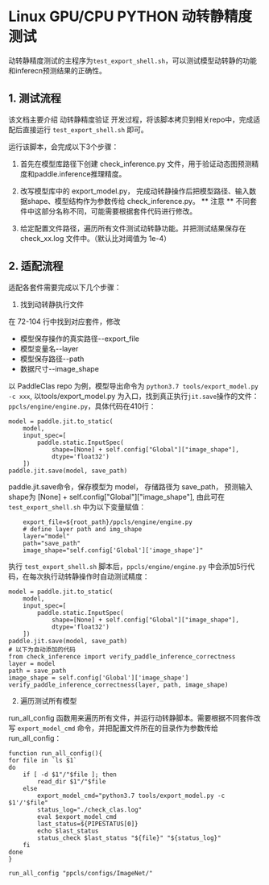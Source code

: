 # Linux GPU/CPU PYTHON 动转静精度测试

动转静精度测试的主程序为`test_export_shell.sh`，可以测试模型动转静的功能和inferecn预测结果的正确性。

<a name="1"></a>
## 1. 测试流程

该文档主要介绍 动转静精度验证 开发过程，将该脚本拷贝到相关repo中，完成适配后直接运行 `test_export_shell.sh` 即可。

运行该脚本，会完成以下3个步骤：

1. 首先在模型库路径下创建 check_inference.py 文件，用于验证动态图预测精度和paddle.inference推理精度。
2. 改写模型库中的 export_model.py， 完成动转静操作后把模型路径、输入数据shape、模型结构作为参数传给 check_inference.py。
   ** 注意 ** 不同套件中这部分名称不同，可能需要根据套件代码进行修改。

3. 给定配置文件路径，遍历所有文件测试动转静功能。并把测试结果保存在 check_xx.log 文件中。（默认比对阈值为 1e-4）


## 2. 适配流程

适配各套件需要完成以下几个步骤：

1. 找到动转静执行文件

在 72-104 行中找到对应套件，修改
- 模型保存操作的真实路径--export_file
- 模型变量名--layer
- 模型保存路径--path
- 数据尺寸--image_shape

以 PaddleClas repo 为例，模型导出命令为 `python3.7 tools/export_model.py -c xxx`, 以tools/export_model.py 为入口，找到真正执行`jit.save`操作的文件： `ppcls/engine/engine.py`，具体代码在410行：

```
model = paddle.jit.to_static(
    model,
    input_spec=[
        paddle.static.InputSpec(
            shape=[None] + self.config["Global"]["image_shape"],
            dtype='float32')
    ])
paddle.jit.save(model, save_path)
```

paddle.jit.save命令，保存模型为 model， 存储路径为 save_path， 预测输入shape为 [None] + self.config["Global"]["image_shape"], 由此可在 `test_export_shell.sh` 中为以下变量赋值：

```
    export_file=${root_path}/ppcls/engine/engine.py
    # define layer path and img_shape
    layer="model"
    path="save_path"
    image_shape="self.config['Global']['image_shape']"
```

执行 `test_export_shell.sh` 脚本后，`ppcls/engine/engine.py` 中会添加5行代码，在每次执行动转静操作时自动测试精度：

```
model = paddle.jit.to_static(
    model,
    input_spec=[
        paddle.static.InputSpec(
            shape=[None] + self.config["Global"]["image_shape"],
            dtype='float32')
    ])
paddle.jit.save(model, save_path)
# 以下为自动添加的代码
from check_inference import verify_paddle_inference_correctness
layer = model
path = save_path
image_shape = self.config['Global']['image_shape']
verify_paddle_inference_correctness(layer, path, image_shape)
```


2. 遍历测试所有模型

run_all_config 函数用来遍历所有文件，并运行动转静脚本。需要根据不同套件改写 `export_model_cmd` 命令，并把配置文件所在的目录作为参数传给 run_all_config：

```
function run_all_config(){
for file in `ls $1`
do
    if [ -d $1"/"$file ]; then
        read_dir $1"/"$file
    else
        export_model_cmd="python3.7 tools/export_model.py -c $1'/'$file"
        status_log="./check_clas.log"
        eval $export_model_cmd
        last_status=${PIPESTATUS[0]}
        echo $last_status
        status_check $last_status "${file}" "${status_log}"
    fi
done
}

run_all_config "ppcls/configs/ImageNet/"
```
